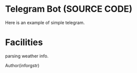 # Telegram Bot (SOURCE CODE)
Here is an example of simple telegram.

# Facilities
parsing weather info.


Author(inforgstr)
